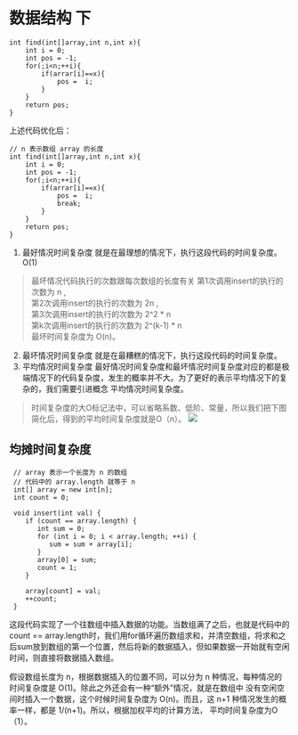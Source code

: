 # 数据结构 下




```
int find(int[]array,int n,int x){
    int i = 0;
    int pos = -1;
    for(;i<n;++i){
        if(arrar[i]==x){
            pos =  i;
        }
    }
    return pos;
}
```
上述代码优化后：

```
// n 表示数组 array 的长度
int find(int[]array,int n,int x){
    int i = 0;
    int pos = -1;
    for(;i<n;++i){
        if(arrar[i]==x){
            pos =  i;
            break;
        }
    }
    return pos;
}
```


1. 最好情况时间复杂度   就是在最理想的情况下，执行这段代码的时间复杂度。O(1)
> 最坏情况代码执行的次数跟每次数组的长度有关
第1次调用insert的执行的次数为 n ,</br>
第2次调用insert的执行的次数为 2n ,</br>
第3次调用insert的执行的次数为 2^2 * n </br>
第k次调用insert的执行的次数为 2^(k-1) * n </br>
最坏时间复杂度为 O(n)。
2. 最坏情况时间复杂度   就是在最糟糕的情况下，执行这段代码的时间复杂度。
3. 平均情况时间复杂度    最好情况时间复杂度和最坏情况时间复杂度对应的都是极端情况下的代码复杂度，发生的概率并不大。为了更好的表示平均情况下的复杂的，我们需要引进概念  平均情况时间复杂度。
> 时间复杂度的大O标记法中，可以省略系数、低阶、常量，所以我们把下图简化后，得到的平均时间复杂度就是O（n）。
![](https://camo.githubusercontent.com/2e9ef02ffb4786d2c5f8abbe9b3326456eac2c76/68747470733a2f2f6d65746f2e6368696e616b6f6f6b2e636f6d2f2545352542392542332545352539442538372545352538302542432545382541452541312545372541452539372e6a7067)


## 均摊时间复杂度

```
 // array 表示一个长度为 n 的数组
 // 代码中的 array.length 就等于 n
 int[] array = new int[n];
 int count = 0;
 
 void insert(int val) {
    if (count == array.length) {
       int sum = 0;
       for (int i = 0; i < array.length; ++i) {
          sum = sum + array[i];
       }
       array[0] = sum;
       count = 1;
    }

    array[count] = val;
    ++count;
 }
```

这段代码实现了一个往数组中插入数据的功能。当数组满了之后，也就是代码中的 count == array.length时，我们用for循环遍历数组求和，并清空数组，将求和之后sum放到数组的第一个位置，然后将新的数据插入，但如果数据一开始就有空闲时间，则直接将数据插入数组。

假设数组长度为 n，根据数据插入的位置不同，可以分为 n 种情况，每种情况的时间复杂度是 O(1)。除此之外还会有一种“额外”情况，就是在数组中 没有空闲空间时插入一个数据，这个时候时间复杂度为 O(n)。而且，这 n+1 种情况发生的概率一样，都是 1/(n+1)。所以，根据加权平均的计算方法， 平均时间复杂度为O（1）。